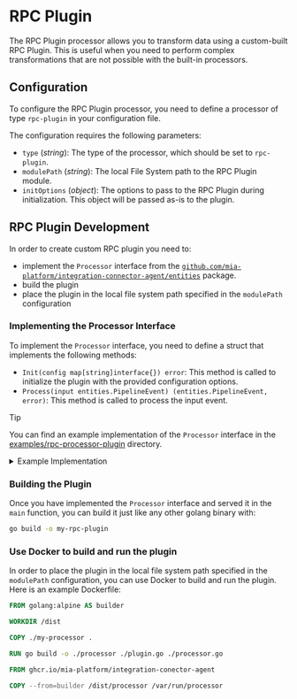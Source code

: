 # RPC Plugin

The RPC Plugin processor allows you to transform data using a custom-built RPC Plugin.
This is useful when you need to perform complex transformations that are not possible with the built-in processors.

## Configuration

To configure the RPC Plugin processor, you need to define a processor of type `rpc-plugin` in your configuration file.

The configuration requires the following parameters:

- `type` (*string*): The type of the processor, which should be set to `rpc-plugin`.
- `modulePath` (*string*): The local File System path to the RPC Plugin module.
- `initOptions` (*object*): The options to pass to the RPC Plugin during initialization. This object will be
passed as-is to the plugin.

## RPC Plugin Development

In order to create custom RPC plugin you need to:

- implement the `Processor` interface from the [`github.com/mia-platform/integration-connector-agent/entities`][pkg] package.
- build the plugin
- place the plugin in the local file system path specified in the `modulePath` configuration

### Implementing the Processor Interface

To implement the `Processor` interface, you need to define a struct that implements the following methods:

- `Init(config map[string]interface{}) error`: This method is called to initialize the plugin with the provided
configuration options.
- `Process(input entities.PipelineEvent) (entities.PipelineEvent, error)`: This method is called to process the input event.

> [!TIP]
> You can find an example implementation of the `Processor` interface in the [examples/rpc-processor-plugin][example] directory.

<details>
<summary>Example Implementation</summary>

```go
package main

import (
	"context"

	"github.com/mia-platform/integration-connector-agent/entities"
)

type MyProcessor struct {
	// Add any fields you need for your plugin
}

func (p *MyProcessor) Init(config map[string]interface{}) error {
	// Initialize your plugin with the provided options
	return nil
}

func (p *MyProcessor) Process(input entities.PipelineEvent) (entities.PipelineEvent, error) {
	// Process the event and return the transformed event
	// If you want to filter the event, return nil
	return event, nil // or return a modified event
}
```

After implementing the `Processor` interface, you need to define the plugin entry point in the `main` function:

```go
package main

import (
	"log"

	rpcprocessor "github.com/mia-platform/integration-connector-agent/adapters/rpc-processor"
)

func main() {
	l, err := rpcprocessor.NewLogger("trace")
	if err != nil {
		log.Fatal(err)
	}

	processor := &CustomProcessor{
		logger: l,
	}
	rpcprocessor.Serve(&rpcprocessor.Config{
		Processor: processor,
		Logger:    l,
	})
}
```

</details>

### Building the Plugin

Once you have implemented the `Processor` interface and served it in the `main` function,
you can build it just like any other golang binary with:

```bash
go build -o my-rpc-plugin
```

### Use Docker to build and run the plugin

In order to place the plugin in the local file system path specified in the `modulePath` configuration,
you can use Docker to build and run the plugin. Here is an example Dockerfile:

```Dockerfile
FROM golang:alpine AS builder

WORKDIR /dist

COPY ./my-processor .

RUN go build -o ./processor ./plugin.go ./processor.go

FROM ghcr.io/mia-platform/integration-conector-agent

COPY --from=builder /dist/processor /var/run/processor
```

[pkg]: https://github.com/mia-platform/integration-connector-agent/tree/main/entities
[example]: https://github.com/mia-platform/integration-connector-agent/tree/main/examples/rpc-processor-plugin
